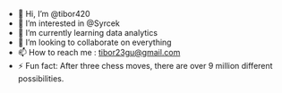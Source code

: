 - 👋 Hi, I’m @tibor420
- 👀 I’m interested in @Syrcek
- 🌱 I’m currently learning data analytics
- 💞️ I’m looking to collaborate on everything
- 📫 How to reach me : tibor23gu@gmail.com
- ⚡ Fun fact:  After three chess moves, there are over 9 million different possibilities.


<!---
tibor420/tibor420 is a ✨ special ✨ repository because its `README.md` (this file) appears on your GitHub profile.
You can click the Preview link to take a look at your changes.
--->
